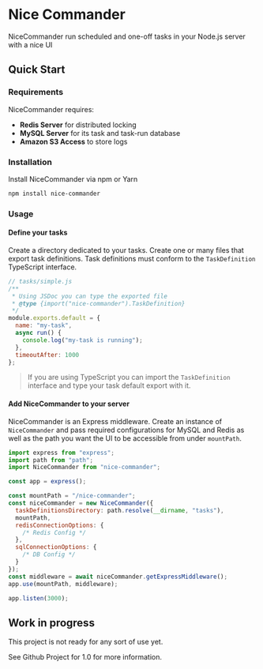 # Nice Commander

NiceCommander run scheduled and one-off tasks in your Node.js server with a nice UI

## Quick Start

### Requirements

NiceCommander requires:

- **Redis Server** for distributed locking
- **MySQL Server** for its task and task-run database
- **Amazon S3 Access** to store logs

### Installation

Install NiceCommander via npm or Yarn

```bash
npm install nice-commander
```

### Usage

#### Define your tasks

Create a directory dedicated to your tasks. Create one or many files that export task definitions. Task definitions must conform to the `TaskDefinition` TypeScript interface.

```javascript
// tasks/simple.js
/**
 * Using JSDoc you can type the exported file
 * @type {import("nice-commander").TaskDefinition}
 */
module.exports.default = {
  name: "my-task",
  async run() {
    console.log("my-task is running");
  },
  timeoutAfter: 1000
};
```

> If you are using TypeScript you can import the `TaskDefinition` interface and type your task default export with it.

#### Add NiceCommander to your server

NiceCommander is an Express middleware. Create an instance of `NiceCommander` and pass required configurations for MySQL and Redis as well as the path you want the UI to be accessible from under `mountPath`.

```javascript
import express from "express";
import path from "path";
import NiceCommander from "nice-commander";

const app = express();

const mountPath = "/nice-commander";
const niceCommander = new NiceCommander({
  taskDefinitionsDirectory: path.resolve(__dirname, "tasks"),
  mountPath,
  redisConnectionOptions: {
    /* Redis Config */
  },
  sqlConnectionOptions: {
    /* DB Config */
  }
});
const middleware = await niceCommander.getExpressMiddleware();
app.use(mountPath, middleware);

app.listen(3000);
```

## Work in progress

This project is not ready for any sort of use yet.

See Github Project for 1.0 for more information.
